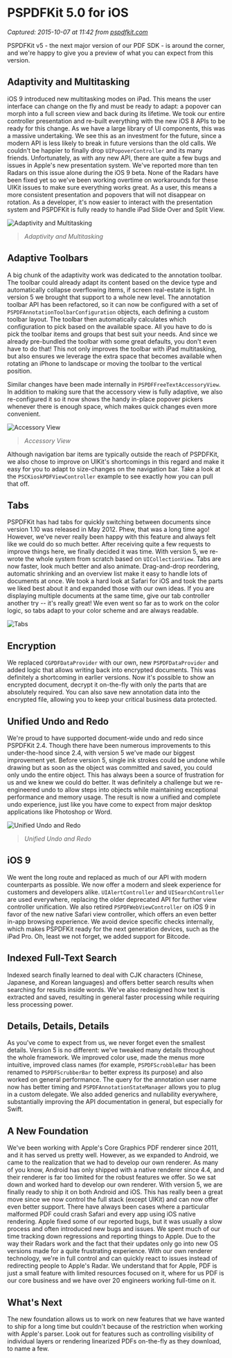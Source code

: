 # PSPDFKit 5.0 for iOS

_Captured: 2015-10-07 at 11:42 from [pspdfkit.com](https://pspdfkit.com/blog/2015/pspdfkit-ios-5-0/)_

PSPDFKit v5 - the next major version of our PDF SDK - is around the corner, and we're happy to give you a preview of what you can expect from this version.

## Adaptivity and Multitasking

iOS 9 introduced new multitasking modes on iPad. This means the user interface can change on the fly and must be ready to adapt: a popover can morph into a full screen view and back during its lifetime. We took our entire controller presentation and re-built everything with the new iOS 8 APIs to be ready for this change. As we have a large library of UI components, this was a massive undertaking. We see this as an investment for the future, since a modern API is less likely to break in future versions than the old calls. We couldn't be happier to finally drop `UIPopoverController` and its many friends. Unfortunately, as with any new API, there are quite a few bugs and issues in Apple's new presentation system. We've reported more than ten Radars on this issue alone during the iOS 9 beta. None of the Radars have been fixed yet so we've been working overtime on workarounds for these UIKit issues to make sure everything works great. As a user, this means a more consistent presentation and popovers that will not disappear on rotation. As a developer, it's now easier to interact with the presentation system and PSPDFKit is fully ready to handle iPad Slide Over and Split View.

![Adaptivity and Multitasking](https://pspdfkit.com/images/blog/pspdfkit-5-0/adaptivity-multitasking-d33a4ed0.gif)

> _Adaptivity and Multitasking_

## Adaptive Toolbars

A big chunk of the adaptivity work was dedicated to the annotation toolbar. The toolbar could already adapt its content based on the device type and automatically collapse overflowing items, if screen real-estate is tight. In version 5 we brought that support to a whole new level. The annotation toolbar API has been refactored, so it can now be configured with a set of `PSPDFAnnotationToolbarConfiguration` objects, each defining a custom toolbar layout. The toolbar then automatically calculates which configuration to pick based on the available space. All you have to do is pick the toolbar items and groups that best suit your needs. And since we already pre-bundled the toolbar with some great defaults, you don't even have to do that! This not only improves the toolbar with iPad multitasking, but also ensures we leverage the extra space that becomes available when rotating an iPhone to landscape or moving the toolbar to the vertical position.

Similar changes have been made internally in `PSPDFFreeTextAccessoryView`. In addition to making sure that the accessory view is fully adaptive, we also re-configured it so it now shows the handy in-place popover pickers whenever there is enough space, which makes quick changes even more convenient.

![Accessory View](https://pspdfkit.com/images/blog/pspdfkit-5-0/accessory-view-37dfe02b.png)

> _Accessory View_

Although navigation bar items are typically outside the reach of PSPDFKit, we also chose to improve on UIKit's shortcomings in this regard and make it easy for you to adapt to size-changes on the navigation bar. Take a look at the `PSCKioskPDFViewController` example to see exactly how you can pull that off.

## Tabs

PSPDFKit has had tabs for quickly switching between documents since version 1.10 was released in May 2012. Phew, that was a long time ago! However, we've never really been happy with this feature and always felt like we could do so much better. After receiving quite a few requests to improve things here, we finally decided it was time. With version 5, we re-wrote the whole system from scratch based on `UICollectionView`. Tabs are now faster, look much better and also animate. Drag-and-drop reordering, automatic shrinking and an overview list make it easy to handle lots of documents at once. We took a hard look at Safari for iOS and took the parts we liked best about it and expanded those with our own ideas. If you are displaying multiple documents at the same time, give our tab controller another try -- it's really great! We even went so far as to work on the color logic, so tabs adapt to your color scheme and are always readable.

![Tabs](https://pspdfkit.com/images/blog/pspdfkit-5-0/tabs-6a711c00.gif)

## Encryption

We replaced `CGPDFDataProvider` with our own, new `PSPDFDataProvider` and added logic that allows writing back into encrypted documents. This was definitely a shortcoming in earlier versions. Now it's possible to show an encrypted document, decrypt it on-the-fly with only the parts that are absolutely required. You can also save new annotation data into the encrypted file, allowing you to keep your critical business data protected.

## Unified Undo and Redo

We're proud to have supported document-wide undo and redo since PSPDFKit 2.4. Though there have been numerous improvements to this under-the-hood since 2.4, with version 5 we've made our biggest improvement yet. Before version 5, single ink strokes could be undone while drawing but as soon as the object was committed and saved, you could only undo the entire object. This has always been a source of frustration for us and we knew we could do better. It was definitely a challenge but we re-engineered undo to allow steps into objects while maintaining exceptional performance and memory usage. The result is now a unified and complete undo experience, just like you have come to expect from major desktop applications like Photoshop or Word.

![Unified Undo and Redo](https://pspdfkit.com/images/blog/pspdfkit-5-0/unified-undo-redo-2b843db4.gif)

> _Unified Undo and Redo_

## iOS 9

We went the long route and replaced as much of our API with modern counterparts as possible. We now offer a modern and sleek experience for customers and developers alike. `UIAlertController` and `UISearchController` are used everywhere, replacing the older deprecated API for further view controller unification. We also retired `PSPDFWebViewController` on iOS 9 in favor of the new native Safari view controller, which offers an even better in-app browsing experience. We avoid device specific checks internally, which makes PSPDFKit ready for the next generation devices, such as the iPad Pro. Oh, least we not forget, we added support for Bitcode.

## Indexed Full-Text Search

Indexed search finally learned to deal with CJK characters (Chinese, Japanese, and Korean languages) and offers better search results when searching for results inside words. We've also redesigned how text is extracted and saved, resulting in general faster processing while requiring less processing power.

## Details, Details, Details

As you've come to expect from us, we never forget even the smallest details. Version 5 is no different: we've tweaked many details throughout the whole framework. We improved color use, made the menus more intuitive, improved class names (for example, `PSPDFScrobbleBar` has been renamed to `PSPDFScrubberBar` to better express its purpose) and also worked on general performance. The query for the annotation user name now has better timing and `PSPDFAnnotationStateManager` allows you to plug in a custom delegate. We also added generics and nullability everywhere, substantially improving the API documentation in general, but especially for Swift.

## A New Foundation

We've been working with Apple's Core Graphics PDF renderer since 2011, and it has served us pretty well. However, as we expanded to Android, we came to the realization that we had to develop our own renderer. As many of you know, Android has only shipped with a native renderer since 4.4, and their renderer is far too limited for the robust features we offer. So we sat down and worked hard to develop our own renderer. With version 5, we are finally ready to ship it on both Android and iOS. This has really been a great move since we now control the full stack (except UIKit) and can now offer even better support. There have always been cases where a particular malformed PDF could crash Safari and every app using iOS native rendering. Apple fixed some of our reported bugs, but it was usually a slow process and often introduced new bugs and issues. We spent much of our time tracking down regressions and reporting things to Apple. Due to the way their Radars work and the fact that their updates only go into new OS versions made for a quite frustrating experience. With our own renderer technology, we're in full control and can quickly react to issues instead of redirecting people to Apple's Radar. We understand that for Apple, PDF is just a small feature with limited resources focused on it, where for us PDF is our core business and we have over 20 engineers working full-time on it.

## What's Next

The new foundation allows us to work on new features that we have wanted to ship for a long time but couldn't because of the restriction when working with Apple's parser. Look out for features such as controlling visibility of individual layers or rendering linearized PDFs on-the-fly as they download, to name a few.
